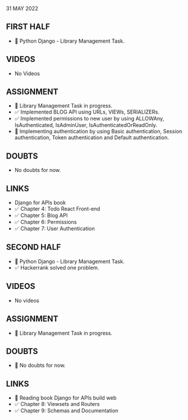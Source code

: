 31 MAY 2022

## FIRST HALF

- 🚧 Python Django - Library Management Task.

## VIDEOS

- No Videos

## ASSIGNMENT

- 🚧 Library Management Task in progress.
- ✅ Implemented BLOG API using URLs, VIEWs, SERIALIZERs.
- ✅ Implemented permissions to new user by using ALLOWAny, IsAuthenticated, IsAdminUser, IsAuthenticatedOrReadOnly.
- 🚧 Implementing authentication by using Basic authentication, Session authentication, Token authentication and Default authentication.


## DOUBTS

- No doubts for now.

## LINKS

- Django for APIs book
- ✅ Chapter 4: Todo React Front-end
- ✅ Chapter 5: Blog API
- ✅ Chapter 6: Permissions
- ✅ Chapter 7: User Authentication

## SECOND HALF

- 🚧 Python Django - Library Management Task. 
- ✅ Hackerrank solved one problem.

## VIDEOS

- No videos

## ASSIGNMENT

- 🚧 Library Management Task in progress.

## DOUBTS

- 🚫 No doubts for now.

## LINKS

- 🚧 Reading book Django for APIs build web 
- ✅ Chapter 8: Viewsets and Routers
- ✅ Chapter 9: Schemas and Documentation

